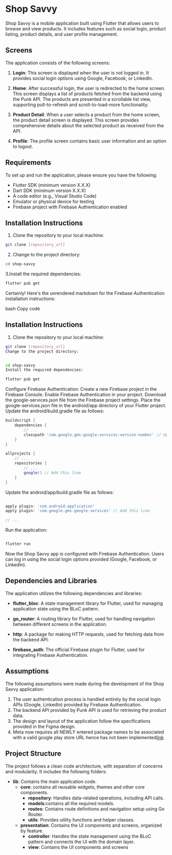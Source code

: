 # Shop Savvy

Shop Savvy is a mobile application built using Flutter that allows users to browse and view products. It includes features such as social login, product listing, product details, and user profile management.

## Screens

The application consists of the following screens:

1. **Login**: This screen is displayed when the user is not logged in. It provides social login options using Google, Facebook, or LinkedIn.

2. **Home**: After successful login, the user is redirected to the home screen. This screen displays a list of products fetched from the backend using the Punk API. The products are presented in a scrollable list view, supporting pull-to-refresh and scroll-to-load-more functionality.

3. **Product Detail**: When a user selects a product from the home screen, the product detail screen is displayed. This screen provides comprehensive details about the selected product as received from the API.

4. **Profile**: The profile screen contains basic user information and an option to logout.

## Requirements

To set up and run the application, please ensure you have the following:

- Flutter SDK (minimum version X.X.X)
- Dart SDK (minimum version X.X.X)
- A code editor (e.g., Visual Studio Code)
- Emulator or physical device for testing
- Firebase project with Firebase Authentication enabled

## Installation Instructions

1. Clone the repository to your local machine:

```bash
git clone [repository_url]
```
2. Change to the project directory:
```bash
cd shop-savvy
```
3.Install the required dependencies:
```bash
flutter pub get
```
Certainly! Here's the unrendered markdown for the Firebase Authentication installation instructions:

bash
Copy code
## Installation Instructions

1. Clone the repository to your local machine:

```bash
git clone [repository_url]
Change to the project directory:


cd shop-savvy
Install the required dependencies:

flutter pub get
```
Configure Firebase Authentication:
Create a new Firebase project in the Firebase Console.
Enable Firebase Authentication in your project.
Download the google-services.json file from the Firebase project settings.
Place the google-services.json file in the android/app directory of your Flutter project.
Update the android/build.gradle file as follows:
```groovy
buildscript {
    dependencies {
        // ...
        classpath 'com.google.gms:google-services:version-number' // Update the version number
    }
}

allprojects {
    // ...
    repositories {
        // ...
        google() // Add this line
    }
}
```
Update the android/app/build.gradle file as follows:
```groovy

apply plugin: 'com.android.application'
apply plugin: 'com.google.gms.google-services' // Add this line

// ...
```
Run the application:

```bash

flutter run
```
Now the Shop Savvy app is configured with Firebase Authentication. Users can log in using the social login options provided (Google, Facebook, or LinkedIn).

## Dependencies and Libraries

The application utilizes the following dependencies and libraries:

- **flutter_bloc**: A state management library for Flutter, used for managing application state using the BLoC pattern.

- **go_router**: A routing library for Flutter, used for handling navigation between different screens in the application.

- **http**: A package for making HTTP requests, used for fetching data from the backend API.

- **firebase_auth**: The official Firebase plugin for Flutter, used for integrating Firebase Authentication.

## Assumptions

The following assumptions were made during the development of the Shop Savvy application:

1. The user authentication process is handled entirely by the social login APIs (Google, LinkedIn) provided by Firebase Authentication.
2. The backend API provided by Punk API is used for retrieving the product data.
3. The design and layout of the application follow the specifications provided in the Figma design.
4. Meta now requires all NEWLY entered package names to be associated with a valid google play store URL hence has not been implemented[link](https://developers.facebook.com/support/bugs/1307870196812047/?join_id=f12e5a3b52a432)

## Project Structure

The project follows a clean code architecture, with separation of concerns and modularity. It includes the following folders:

- **lib**: Contains the main application code.
  - **core**: contains all reusable widgets, themes and other core components.   
    - **repository**: Handles data-related operations, including API calls.
    - **models**:contains all the required models.
    - **routes**: Contains route definitions and navigation setup using Go Router.
    - **utils**: Provides utility functions and helper classes.
  - **presentation**: Contains the UI components and screens, organized by feature.
    - **controller**: Handles the state management using the BLoC pattern and connects the UI with the domain layer.
    - **view**: Contains the UI components and screens

